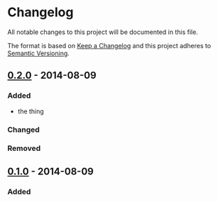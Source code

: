 # Changelog

All notable changes to this project will be documented in this file.

The format is based on [Keep a Changelog](http://keepachangelog.com/en/1.0.0/) and this project adheres to [Semantic Versioning](http://semver.org/spec/v2.0.0.html).

## [0.2.0] - 2014-08-09
### Added

- the thing

### Changed

### Removed

## [0.1.0] - 2014-08-09
### Added
[0.2.0]: https://github.com/davestewart/diary-of-a-web-app/releases/tag/v0.2.0
[0.1.0]: https://github.com/davestewart/diary-of-a-web-app/releases/tag/v0.1.0


